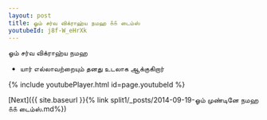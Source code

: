 ```yaml
---
layout: post
title: ஓம் சர்வ விக்ராஹ்ய நமஹ ௧௧ டைம்ஸ்
youtubeId: j8f-W_eHrXk
---
```

 
 
 ஓம் சர்வ விக்ராஹ்ய நமஹ  
 
 -  யார் எல்லாவற்றையும் தனது உடலாக ஆக்குகிறார் 
 
  
 
  
 
 
 
 
 
 


{% include youtubePlayer.html id=page.youtubeId %}
 
[Next]({{ site.baseurl }}{% link  split1/_posts/2014-09-19-ஓம் முண்டினே நமஹ ௧௧ டைம்ஸ்.md%})
 
